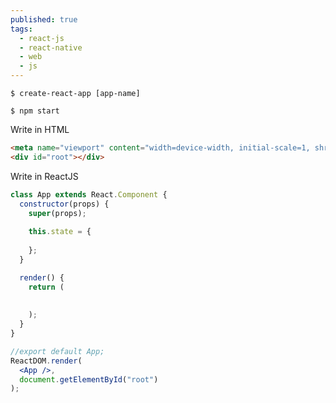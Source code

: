 ```yaml
---
published: true
tags:
  - react-js
  - react-native
  - web
  - js
---
```

```
$ create-react-app [app-name]
```

```
$ npm start
```

Write in HTML

```html
<meta name="viewport" content="width=device-width, initial-scale=1, shrink-to-fit=no">
<div id="root"></div>
```


Write in ReactJS

```jsx
class App extends React.Component {
  constructor(props) {
    super(props);
    
    this.state = {
      
    };
  }

  render() {
  	return (
    
    
    );
  }
}

//export default App;
ReactDOM.render(
  <App />,
  document.getElementById("root")
);
```
